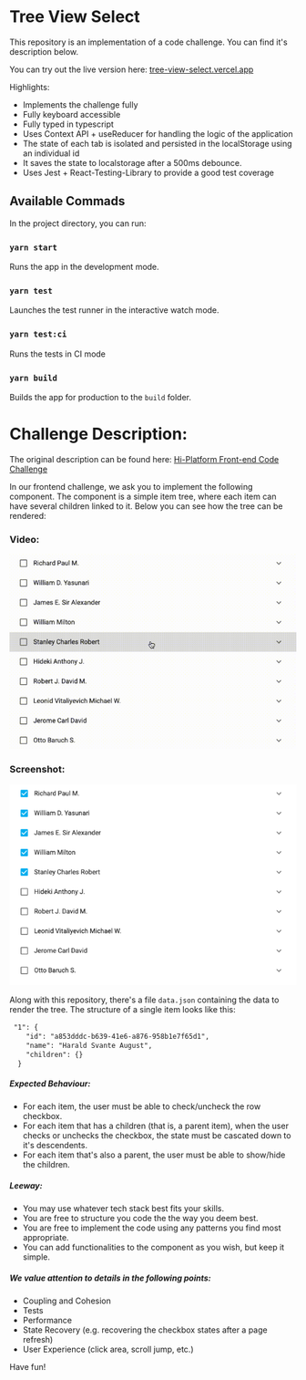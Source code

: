 # Tree View Select

This repository is an implementation of a code challenge. You can find it's description below.

You can try out the live version here: [tree-view-select.vercel.app](tree-view-select.vercel.app)

Highlights:

- Implements the challenge fully
- Fully keyboard accessible
- Fully typed in typescript
- Uses Context API + useReducer for handling the logic of the application
- The state of each tab is isolated and persisted in the localStorage using an individual id
- It saves the state to localstorage after a 500ms debounce.
- Uses Jest + React-Testing-Library to provide a good test coverage

## Available Commads

In the project directory, you can run:

### `yarn start`

Runs the app in the development mode.

### `yarn test`

Launches the test runner in the interactive watch mode.

### `yarn test:ci`

Runs the tests in CI mode

### `yarn build`

Builds the app for production to the `build` folder.

# Challenge Description:

The original description can be found here: [Hi-Platform Front-end Code Challenge](https://github.com/HiPlatform/prova-frontend)

In our frontend challenge, we ask you to implement the following component.
The component is a simple item tree, where each item can have several children linked to it.
Below you can see how the tree can be rendered:

### Video:

![tree.gif](https://github.com/HiPlatform/prova-frontend/blob/master/tree.gif?raw=true)

### Screenshot:

![tree.png](https://github.com/HiPlatform/prova-frontend/blob/master/tree.png?raw=true)

Along with this repository, there's a file `data.json` containing the data to render the tree. The structure of a single item looks like this:

```
 "1": {
    "id": "a853dddc-b639-41e6-a876-958b1e7f65d1",
    "name": "Harald Svante August",
    "children": {}
  }
```

##### [](https://github.com/HiPlatform/prova-frontend#behaviour)Expected Behaviour:

- For each item, the user must be able to check/uncheck the row checkbox.
- For each item that has a children (that is, a parent item), when the user checks or unchecks the checkbox, the state must be cascated down to it's descendents.
- For each item that's also a parent, the user must be able to show/hide the children.

##### [](https://github.com/HiPlatform/prova-frontend#freedom)Leeway:

- You may use whatever tech stack best fits your skills.
- You are free to structure you code the the way you deem best.
- You are free to implement the code using any patterns you find most appropriate.
- You can add functionalities to the component as you wish, but keep it simple.

##### [](https://github.com/HiPlatform/prova-frontend#nice-to-have)We value attention to details in the following points:

- Coupling and Cohesion
- Tests
- Performance
- State Recovery (e.g. recovering the checkbox states after a page refresh)
- User Experience (click area, scroll jump, etc.)

Have fun!
